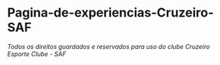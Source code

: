 # Pagina-de-experiencias-Cruzeiro-SAF

*Todos os direitos guardados e reservados para uso do clube Cruzeiro Esporte Clube - SAF*
